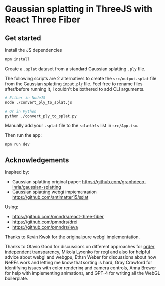 # Gaussian splatting in ThreeJS with React Three Fiber

## Get started

Install the JS dependencies

```bash
npm install
```

Create a `.splat` dataset from a standard Gaussian splatting `.ply` file.

The following scripts are 2 alternatives to create the `src/output.splat` file from the Gaussian splatting `input.ply` file.
Feel free to rename files after/before running it, I couldn't be bothered to add CLI arguments.

```bash
# Either in NodeJS
node ./convert_ply_to_splat.js

# Or in Python
python ./convert_ply_to_splat.py
```

Manually add your `.splat` file to the `splatUrls` list in `src/App.tsx`.

Then run the app:

```bash
npm run dev
```

## Acknowledgements

Inspired by:

- Gaussian splatting original paper: https://github.com/graphdeco-inria/gaussian-splatting
- Gaussian splatting webgl implementation https://github.com/antimatter15/splat

Using:

- https://github.com/pmndrs/react-three-fiber
- https://github.com/pmndrs/drei
- https://github.com/pmndrs/leva

Thanks to [Kevin Kwok](https://github.com/antimatter15) for the [original](https://github.com/antimatter15/splat) pure webgl implementation.

Thanks to Otavio Good for discussions on different approaches for [order independent transparency](https://en.wikipedia.org/wiki/Order-independent_transparency), Mikola Lysenko for [regl](http://regl.party/) and also for helpful advice about webgl and webgpu, Ethan Weber for discussions about how NeRFs work and letting me know that sorting is hard, Gray Crawford for identifying issues with color rendering and camera controls, Anna Brewer for help with implementing animations, and GPT-4 for writing all the WebGL boilerplate.
